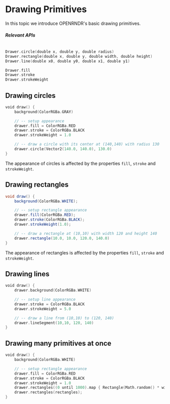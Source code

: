 # Drawing Primitives #

In this topic we introduce OPENRNDR's basic drawing primitives.

##### Relevant APIs

```kotlin

Drawer.circle(double x, double y, double radius)
Drawer.rectangle(double x, double y, double width, double height)
Drawer.line(double x0, double y0, double x1, double y1)

Drawer.fill
Drawer.stroke
Drawer.strokeWeight
```

## Drawing circles ##

```kotlin
void draw() {
    background(ColorRGBa.GRAY)

    // -- setup appearance
    drawer.fill = ColorRGBa.RED
    drawer.stroke = ColorRGBa.BLACK
    drawer.strokeWeight = 1.0

    // -- draw a circle with its center at (140,140) with radius 130
    drawer.circle(Vector2(140.0, 140.0), 130.0)
}
```

The appearance of circles is affected by the properties `fill`, `stroke` and `strokeWeight`.

## Drawing rectangles ##

```java
void draw() {
    background(ColorRGBa.WHITE);

    // -- setup rectangle appearance
    drawer.fill(ColorRGBa.RED);
    drawer.stroke(ColorRGBa.BLACK);
    drawer.strokeWeight(1.0);

    // -- draw a rectangle at (10,10) with width 120 and height 140
    drawer.rectangle(10.0, 10.0, 120.0, 140.0)
}
```

The appearance of rectangles is affected by the properties `fill`, `stroke` and `strokeWeight`.

## Drawing lines

```kotlin
void draw() {
    drawer.background(ColorRGBa.WHITE)

    // -- setup line appearance
    drawer.stroke = ColorRGBa.BLACK
    drawer.strokeWeight = 5.0

    // -- draw a line from (10,10) to (120, 140)
    drawer.lineSegment(10,10, 120, 140)
}
```

## Drawing many primitives at once

```kotlin
void draw() {
    background(ColorRGBa.WHITE)

    // -- setup rectangle appearance
    drawer.fill = ColorRGBa.RED
    drawer.stroke = ColorRGBa.BLACK
    drawer.strokeWeight = 1.0
    drawer.rectangles((0 until 1000).map { Rectangle(Math.random() * width, Math.random() * height, 100.0, 100.0) })
    drawer.rectangles(rectangles);
}
```
